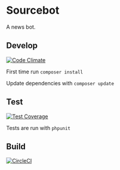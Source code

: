 # Sourcebot
A news bot.

## Develop
[![Code Climate](https://codeclimate.com/github/ejcnet/sourcebot/badges/gpa.svg)](https://codeclimate.com/github/ejcnet/sourcebot)

First time run `composer install`

Update dependencies with `composer update`

## Test
[![Test Coverage](https://codeclimate.com/github/ejcnet/sourcebot/badges/coverage.svg)](https://codeclimate.com/github/ejcnet/sourcebot/coverage)

Tests are run with `phpunit`

## Build
[![CircleCI](https://circleci.com/gh/ejcnet/sourcebot.svg?style=svg)](https://circleci.com/gh/Ejcnet/sourcebot)
